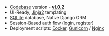 - [Codebase](https://github.com/app-generator/boilerplate-code-django) version - **[v1.0.2](https://github.com/app-generator/boilerplate-code-django/releases/tag/v1.0.2)**
- UI-Ready, [Jinja2](https://jinja.palletsprojects.com/) templating
- [SQLite](https://www.sqlite.org/) database, Native Django ORM
- Session-Based auth flow (login, register)
- Deployment scripts: [Docker](https://www.docker.com/), [Gunicorn](https://gunicorn.org/) / [Nginx](https://www.nginx.com/)
